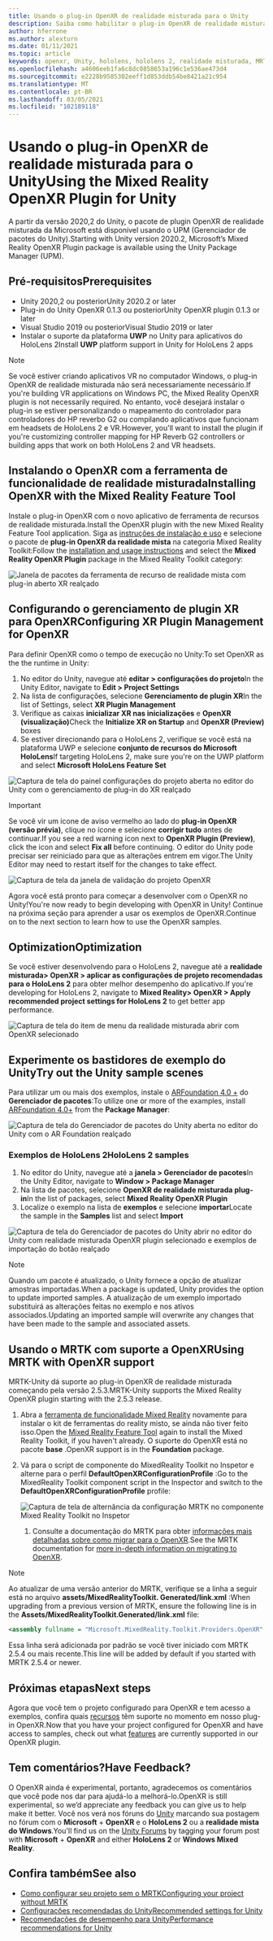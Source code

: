 ```yaml
---
title: Usando o plug-in OpenXR de realidade misturada para o Unity
description: Saiba como habilitar o plug-in OpenXR de realidade misturada para projetos do Unity.
author: hferrone
ms.author: alexturn
ms.date: 01/11/2021
ms.topic: article
keywords: openxr, Unity, hololens, hololens 2, realidade misturada, MRTK, kit de ferramentas de realidade mista, realidade aumentada, realidade virtual, headsets de realidade misturada, aprendizado, tutorial, introdução
ms.openlocfilehash: a4606eeb1fa6c8dc0858653a196c1e536ae473d4
ms.sourcegitcommit: e2228b9585302eeff1d853ddb54be8421a21c954
ms.translationtype: MT
ms.contentlocale: pt-BR
ms.lasthandoff: 03/05/2021
ms.locfileid: "102189118"
---
```

# <a name="using-the-mixed-reality-openxr-plugin-for-unity"></a><span data-ttu-id="01317-104">Usando o plug-in OpenXR de realidade misturada para o Unity</span><span class="sxs-lookup"><span data-stu-id="01317-104">Using the Mixed Reality OpenXR Plugin for Unity</span></span>

<span data-ttu-id="01317-105">A partir da versão 2020,2 do Unity, o pacote de plugin OpenXR de realidade misturada da Microsoft está disponível usando o UPM (Gerenciador de pacotes do Unity).</span><span class="sxs-lookup"><span data-stu-id="01317-105">Starting with Unity version 2020.2, Microsoft’s Mixed Reality OpenXR Plugin package is available using the Unity Package Manager (UPM).</span></span>

## <a name="prerequisites"></a><span data-ttu-id="01317-106">Pré-requisitos</span><span class="sxs-lookup"><span data-stu-id="01317-106">Prerequisites</span></span>

* <span data-ttu-id="01317-107">Unity 2020,2 ou posterior</span><span class="sxs-lookup"><span data-stu-id="01317-107">Unity 2020.2 or later</span></span>
* <span data-ttu-id="01317-108">Plug-in do Unity OpenXR 0.1.3 ou posterior</span><span class="sxs-lookup"><span data-stu-id="01317-108">Unity OpenXR plugin 0.1.3 or later</span></span>
* <span data-ttu-id="01317-109">Visual Studio 2019 ou posterior</span><span class="sxs-lookup"><span data-stu-id="01317-109">Visual Studio 2019 or later</span></span>
* <span data-ttu-id="01317-110">Instalar o suporte da plataforma **UWP** no Unity para aplicativos do HoloLens 2</span><span class="sxs-lookup"><span data-stu-id="01317-110">Install **UWP** platform support in Unity for HoloLens 2 apps</span></span>

> [!NOTE]
> <span data-ttu-id="01317-111">Se você estiver criando aplicativos VR no computador Windows, o plug-in OpenXR de realidade misturada não será necessariamente necessário.</span><span class="sxs-lookup"><span data-stu-id="01317-111">If you're building VR applications on Windows PC, the Mixed Reality OpenXR plugin is not necessarily required.</span></span> <span data-ttu-id="01317-112">No entanto, você desejará instalar o plug-in se estiver personalizando o mapeamento do controlador para controladores do HP reverbo G2 ou compilando aplicativos que funcionam em headsets de HoloLens 2 e VR.</span><span class="sxs-lookup"><span data-stu-id="01317-112">However, you'll want to install the plugin if you're customizing controller mapping for HP Reverb G2 controllers or building apps that work on both HoloLens 2 and VR headsets.</span></span>

## <a name="installing-openxr-with-the-mixed-reality-feature-tool"></a><span data-ttu-id="01317-113">Instalando o OpenXR com a ferramenta de funcionalidade de realidade misturada</span><span class="sxs-lookup"><span data-stu-id="01317-113">Installing OpenXR with the Mixed Reality Feature Tool</span></span>

<span data-ttu-id="01317-114">Instale o plug-in OpenXR com o novo aplicativo de ferramenta de recursos de realidade misturada.</span><span class="sxs-lookup"><span data-stu-id="01317-114">Install the OpenXR plugin with the new Mixed Reality Feature Tool application.</span></span> <span data-ttu-id="01317-115">Siga as [instruções de instalação e uso](welcome-to-mr-feature-tool.md) e selecione o pacote de **plug-in OpenXR da realidade mista** na categoria Mixed Reality Toolkit:</span><span class="sxs-lookup"><span data-stu-id="01317-115">Follow the [installation and usage instructions](welcome-to-mr-feature-tool.md) and select the **Mixed Reality OpenXR Plugin** package in the Mixed Reality Toolkit category:</span></span>

![Janela de pacotes da ferramenta de recurso de realidade mista com plug-in aberto XR realçado](images/feature-tool-openxr.png)

## <a name="configuring-xr-plugin-management-for-openxr"></a><span data-ttu-id="01317-117">Configurando o gerenciamento de plugin XR para OpenXR</span><span class="sxs-lookup"><span data-stu-id="01317-117">Configuring XR Plugin Management for OpenXR</span></span>

<span data-ttu-id="01317-118">Para definir OpenXR como o tempo de execução no Unity:</span><span class="sxs-lookup"><span data-stu-id="01317-118">To set OpenXR as the the runtime in Unity:</span></span>

1. <span data-ttu-id="01317-119">No editor do Unity, navegue até **editar > configurações do projeto**</span><span class="sxs-lookup"><span data-stu-id="01317-119">In the Unity Editor, navigate to **Edit > Project Settings**</span></span>
2. <span data-ttu-id="01317-120">Na lista de configurações, selecione **Gerenciamento de plugin XR**</span><span class="sxs-lookup"><span data-stu-id="01317-120">In the list of Settings, select **XR Plugin Management**</span></span>
3. <span data-ttu-id="01317-121">Verifique as caixas **inicializar XR nas inicializações** e **OpenXR (visualização)**</span><span class="sxs-lookup"><span data-stu-id="01317-121">Check the **Initialize XR on Startup** and **OpenXR (Preview)** boxes</span></span>
4. <span data-ttu-id="01317-122">Se estiver direcionando para o HoloLens 2, verifique se você está na plataforma UWP e selecione **conjunto de recursos do Microsoft HoloLens**</span><span class="sxs-lookup"><span data-stu-id="01317-122">If targeting HoloLens 2, make sure you're on the UWP platform and select **Microsoft HoloLens Feature Set**</span></span>

![Captura de tela do painel configurações do projeto aberta no editor do Unity com o gerenciamento de plug-in do XR realçado](images/openxr-img-05.png)

> [!IMPORTANT]
> <span data-ttu-id="01317-124">Se você vir um ícone de aviso vermelho ao lado do **plug-in OpenXR (versão prévia)**, clique no ícone e selecione **corrigir tudo** antes de continuar.</span><span class="sxs-lookup"><span data-stu-id="01317-124">If you see a red warning icon next to **OpenXR Plugin (Preview)**, click the icon and select **Fix all** before continuing.</span></span> <span data-ttu-id="01317-125">O editor do Unity pode precisar ser reiniciado para que as alterações entrem em vigor.</span><span class="sxs-lookup"><span data-stu-id="01317-125">The Unity Editor may need to restart itself for the changes to take effect.</span></span>

![Captura de tela da janela de validação do projeto OpenXR](images/openxr-img-06.png)

<span data-ttu-id="01317-127">Agora você está pronto para começar a desenvolver com o OpenXR no Unity!</span><span class="sxs-lookup"><span data-stu-id="01317-127">You're now ready to begin developing with OpenXR in Unity!</span></span>  <span data-ttu-id="01317-128">Continue na próxima seção para aprender a usar os exemplos de OpenXR.</span><span class="sxs-lookup"><span data-stu-id="01317-128">Continue on to the next section to learn how to use the OpenXR samples.</span></span>

## <a name="optimization"></a><span data-ttu-id="01317-129">Optimization</span><span class="sxs-lookup"><span data-stu-id="01317-129">Optimization</span></span>

<span data-ttu-id="01317-130">Se você estiver desenvolvendo para o HoloLens 2, navegue até a **realidade misturada> OpenXR > aplicar as configurações de projeto recomendadas para o HoloLens 2** para obter melhor desempenho do aplicativo.</span><span class="sxs-lookup"><span data-stu-id="01317-130">If you're developing for HoloLens 2, navigate to **Mixed Reality> OpenXR > Apply recommended project settings for HoloLens 2** to get better app performance.</span></span>

![Captura de tela do item de menu da realidade misturada abrir com OpenXR selecionado](images/openxr-img-08.png)

## <a name="try-out-the-unity-sample-scenes"></a><span data-ttu-id="01317-132">Experimente os bastidores de exemplo do Unity</span><span class="sxs-lookup"><span data-stu-id="01317-132">Try out the Unity sample scenes</span></span>

<span data-ttu-id="01317-133">Para utilizar um ou mais dos exemplos, instale o [ARFoundation 4.0 +](https://docs.unity3d.com/Packages/com.unity.xr.arfoundation@4.1/manual/index.html#installing-ar-foundation) do **Gerenciador de pacotes**:</span><span class="sxs-lookup"><span data-stu-id="01317-133">To utilize one or more of the examples, install [ARFoundation 4.0+](https://docs.unity3d.com/Packages/com.unity.xr.arfoundation@4.1/manual/index.html#installing-ar-foundation) from the **Package Manager**:</span></span>

![Captura de tela do Gerenciador de pacotes do Unity aberta no editor do Unity com o AR Foundation realçado](images/openxr-img-09.png)

### <a name="hololens-2-samples"></a><span data-ttu-id="01317-135">Exemplos de HoloLens 2</span><span class="sxs-lookup"><span data-stu-id="01317-135">HoloLens 2 samples</span></span>

1. <span data-ttu-id="01317-136">No editor do Unity, navegue até a **janela > Gerenciador de pacotes**</span><span class="sxs-lookup"><span data-stu-id="01317-136">In the Unity Editor, navigate to **Window > Package Manager**</span></span>
2. <span data-ttu-id="01317-137">Na lista de pacotes, selecione **OpenXR de realidade misturada plug-in**</span><span class="sxs-lookup"><span data-stu-id="01317-137">In the list of packages, select **Mixed Reality OpenXR Plugin**</span></span>
3. <span data-ttu-id="01317-138">Localize o exemplo na lista de **exemplos** e selecione **importar**</span><span class="sxs-lookup"><span data-stu-id="01317-138">Locate the sample in the **Samples** list and select **Import**</span></span>

![Captura de tela do Gerenciador de pacotes do Unity abrir no editor do Unity com realidade misturada OpenXR plugin selecionado e exemplos de importação do botão realçado](images/openxr-img-03.png)

<!-- ### For all other OpenXR samples

1. In the Unity Editor, navigate to **Window > Package Manager**
2. In the list of packages, select **OpenXR Plugin**
3. Locate the sample in the **Samples** list and select **Import**

![Screenshot of Unity Package Manager open in Unity editor with OpenXR Plugin selected and samples import button highlighted](images/openxr-img-10.png) -->

> [!NOTE]
> <span data-ttu-id="01317-140">Quando um pacote é atualizado, o Unity fornece a opção de atualizar amostras importadas.</span><span class="sxs-lookup"><span data-stu-id="01317-140">When a package is updated, Unity provides the option to update imported samples.</span></span>  <span data-ttu-id="01317-141">A atualização de um exemplo importado substituirá as alterações feitas no exemplo e nos ativos associados.</span><span class="sxs-lookup"><span data-stu-id="01317-141">Updating an imported sample will overwrite any changes that have been made to the sample and associated assets.</span></span>

## <a name="using-mrtk-with-openxr-support"></a><span data-ttu-id="01317-142">Usando o MRTK com suporte a OpenXR</span><span class="sxs-lookup"><span data-stu-id="01317-142">Using MRTK with OpenXR support</span></span>

<span data-ttu-id="01317-143">MRTK-Unity dá suporte ao plug-in OpenXR de realidade misturada começando pela versão 2.5.3.</span><span class="sxs-lookup"><span data-stu-id="01317-143">MRTK-Unity supports the Mixed Reality OpenXR plugin starting with the 2.5.3 release.</span></span>

1. <span data-ttu-id="01317-144">Abra a [ferramenta de funcionalidade Mixed Reality](welcome-to-mr-feature-tool.md) novamente para instalar o kit de ferramentas do reality misto, se ainda não tiver feito isso.</span><span class="sxs-lookup"><span data-stu-id="01317-144">Open the [Mixed Reality Feature Tool](welcome-to-mr-feature-tool.md) again to install the Mixed Reality Toolkit, if you haven't already.</span></span> <span data-ttu-id="01317-145">O suporte do OpenXR está no pacote **base** .</span><span class="sxs-lookup"><span data-stu-id="01317-145">OpenXR support is in the **Foundation** package.</span></span>
2. <span data-ttu-id="01317-146">Vá para o script de componente do MixedReality Toolkit no Inspetor e alterne para o perfil **DefaultOpenXRConfigurationProfile** :</span><span class="sxs-lookup"><span data-stu-id="01317-146">Go to the MixedReality Toolkit component script in the Inspector and switch to the **DefaultOpenXRConfigurationProfile** profile:</span></span>

    ![Captura de tela de alternância da configuração MRTK no componente Mixed Reality Toolkit no Inspetor](images/openxr-img-11.png)

    1. <span data-ttu-id="01317-148">Consulte a documentação do MRTK para obter [informações mais detalhadas sobre como migrar para o OpenXR](https://docs.microsoft.com/windows/mixed-reality/mrtk-unity/configuration/getting-started-with-mrtk-and-xrsdk#configuring-mrtk-for-the-xr-sdk-pipeline).</span><span class="sxs-lookup"><span data-stu-id="01317-148">See the MRTK documentation for [more in-depth information on migrating to OpenXR](https://docs.microsoft.com/windows/mixed-reality/mrtk-unity/configuration/getting-started-with-mrtk-and-xrsdk#configuring-mrtk-for-the-xr-sdk-pipeline).</span></span>

> [!NOTE]
> <span data-ttu-id="01317-149">Ao atualizar de uma versão anterior do MRTK, verifique se a linha a seguir está no arquivo **assets/MixedRealityToolkit. Generated/link.xml** :</span><span class="sxs-lookup"><span data-stu-id="01317-149">When upgrading from a previous version of MRTK, ensure the following line is in the **Assets/MixedRealityToolkit.Generated/link.xml** file:</span></span>
>
> ```xml
> <assembly fullname = "Microsoft.MixedReality.Toolkit.Providers.OpenXR" preserve="all"/>
> ```
>
> <span data-ttu-id="01317-150">Essa linha será adicionada por padrão se você tiver iniciado com MRTK 2.5.4 ou mais recente.</span><span class="sxs-lookup"><span data-stu-id="01317-150">This line will be added by default if you started with MRTK 2.5.4 or newer.</span></span>

## <a name="next-steps"></a><span data-ttu-id="01317-151">Próximas etapas</span><span class="sxs-lookup"><span data-stu-id="01317-151">Next steps</span></span>

<span data-ttu-id="01317-152">Agora que você tem o projeto configurado para OpenXR e tem acesso a exemplos, confira quais [recursos](openxr-supported-features.md) têm suporte no momento em nosso plug-in OpenXR.</span><span class="sxs-lookup"><span data-stu-id="01317-152">Now that you have your project configured for OpenXR and have access to samples, check out what [features](openxr-supported-features.md) are currently supported in our OpenXR plugin.</span></span>

## <a name="have-feedback"></a><span data-ttu-id="01317-153">Tem comentários?</span><span class="sxs-lookup"><span data-stu-id="01317-153">Have Feedback?</span></span>

<span data-ttu-id="01317-154">O OpenXR ainda é experimental, portanto, agradecemos os comentários que você pode nos dar para ajudá-lo a melhorá-lo.</span><span class="sxs-lookup"><span data-stu-id="01317-154">OpenXR is still experimental, so we’d appreciate any feedback you can give us to help make it better.</span></span> <span data-ttu-id="01317-155">Você nos verá nos fóruns do [Unity](https://aka.ms/unityforums) marcando sua postagem no fórum com o **Microsoft**  +  **OpenXR** e o **HoloLens 2** ou a **realidade mista do Windows**.</span><span class="sxs-lookup"><span data-stu-id="01317-155">You'll find us on the [Unity Forums](https://aka.ms/unityforums) by tagging your forum post with **Microsoft** + **OpenXR** and either **HoloLens 2** or **Windows Mixed Reality**.</span></span>

## <a name="see-also"></a><span data-ttu-id="01317-156">Confira também</span><span class="sxs-lookup"><span data-stu-id="01317-156">See also</span></span>

* [<span data-ttu-id="01317-157">Como configurar seu projeto sem o MRTK</span><span class="sxs-lookup"><span data-stu-id="01317-157">Configuring your project without MRTK</span></span>](configure-unity-project.md)
* [<span data-ttu-id="01317-158">Configurações recomendadas do Unity</span><span class="sxs-lookup"><span data-stu-id="01317-158">Recommended settings for Unity</span></span>](recommended-settings-for-unity.md)
* [<span data-ttu-id="01317-159">Recomendações de desempenho para Unity</span><span class="sxs-lookup"><span data-stu-id="01317-159">Performance recommendations for Unity</span></span>](performance-recommendations-for-unity.md#how-to-profile-with-unity)

